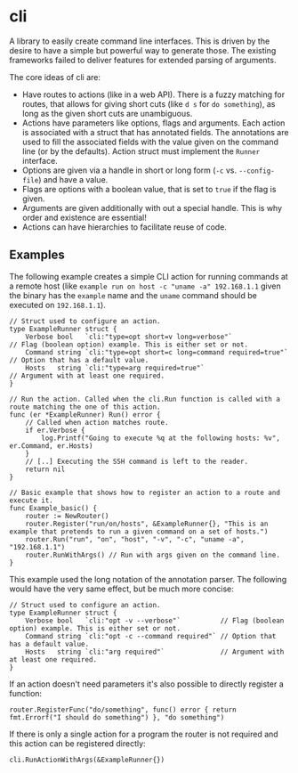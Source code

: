 # cli

A library to easily create command line interfaces. This is driven by the desire to have a simple but powerful way to
generate those. The existing frameworks failed to deliver features for extended parsing of arguments.

The core ideas of cli are:

* Have routes to actions (like in a web API). There is a fuzzy matching for routes, that allows for giving short cuts
  (like `d s` for `do something`), as long as the given short cuts are unambiguous.
* Actions have parameters like options, flags and arguments. Each action is associated with a struct that has annotated
  fields. The annotations are used to fill the associated fields with the value given on the command line (or by the
  defaults). Action struct must implement the `Runner` interface.
* Options are given via a handle in short or long form (`-c` vs. `--config-file`) and have a value.
* Flags are options with a boolean value, that is set to `true` if the flag is given.
* Arguments are given additionally with out a special handle. This is why order and existence are essential!
* Actions can have hierarchies to facilitate reuse of code.


## Examples

The following example creates a simple CLI action for running commands at a remote host (like `example run on host -c
"uname -a" 192.168.1.1` given the binary has the `example` name and the `uname` command should be executed on
`192.168.1.1`).

	// Struct used to configure an action.
	type ExampleRunner struct {
		Verbose bool   `cli:"type=opt short=v long=verbose"`               // Flag (boolean option) example. This is either set or not.
		Command string `cli:"type=opt short=c long=command required=true"` // Option that has a default value.
		Hosts   string `cli:"type=arg required=true"`                      // Argument with at least one required.
	}
	
	// Run the action. Called when the cli.Run function is called with a route matching the one of this action.
	func (er *ExampleRunner) Run() error {
		// Called when action matches route.
		if er.Verbose {
			log.Printf("Going to execute %q at the following hosts: %v", er.Command, er.Hosts)
		}
		// [..] Executing the SSH command is left to the reader.
		return nil
	}
	
	// Basic example that shows how to register an action to a route and execute it.
	func Example_basic() {
		router := NewRouter()
		router.Register("run/on/hosts", &ExampleRunner{}, "This is an example that pretends to run a given command on a set of hosts.")
		router.Run("run", "on", "host", "-v", "-c", "uname -a", "192.168.1.1")
		router.RunWithArgs() // Run with args given on the command line.
	}

This example used the long notation of the annotation parser. The following would have the very same effect, but be much
more concise:

	// Struct used to configure an action.
	type ExampleRunner struct {
		Verbose bool   `cli:"opt -v --verbose"`          // Flag (boolean option) example. This is either set or not.
		Command string `cli:"opt -c --command required"` // Option that has a default value.
		Hosts   string `cli:"arg required"`              // Argument with at least one required.
	}

If an action doesn't need parameters it's also possible to directly register a function:

	router.RegisterFunc("do/something", func() error { return fmt.Errorf("I should do something") }, "do something")

If there is only a single action for a program the router is not required and this action can be registered directly:

	cli.RunActionWithArgs(&ExampleRunner{})

